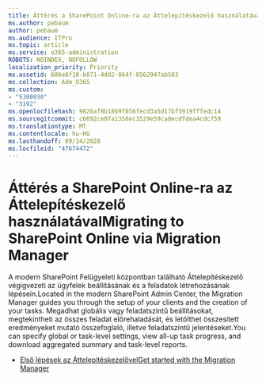 ```yaml
---
title: Áttérés a SharePoint Online-ra az Áttelepítéskezelő használatával
ms.author: pebaum
author: pebaum
ms.audience: ITPro
ms.topic: article
ms.service: o365-administration
ROBOTS: NOINDEX, NOFOLLOW
localization_priority: Priority
ms.assetid: 686e8f18-b871-4dd2-864f-8562947ab583
ms.collection: Adm_O365
ms.custom:
- "5300030"
- "3192"
ms.openlocfilehash: 9826af8b1869f058fecd3a5d17bf5919fffedc14
ms.sourcegitcommit: c6692ce0fa1358ec3529e59ca0ecdfdea4cdc759
ms.translationtype: MT
ms.contentlocale: hu-HU
ms.lasthandoff: 09/14/2020
ms.locfileid: "47674472"
---
```

# <a name="migrating-to-sharepoint-online-via-migration-manager"></a><span data-ttu-id="1b3f2-102">Áttérés a SharePoint Online-ra az Áttelepítéskezelő használatával</span><span class="sxs-lookup"><span data-stu-id="1b3f2-102">Migrating to SharePoint Online via Migration Manager</span></span>

<span data-ttu-id="1b3f2-103">A modern SharePoint Felügyeleti központban található Áttelepítéskezelő végigvezeti az ügyfelek beállításának és a feladatok létrehozásának lépésein.</span><span class="sxs-lookup"><span data-stu-id="1b3f2-103">Located in the modern SharePoint Admin Center, the Migration Manager guides you through the setup of your clients and the creation of your tasks.</span></span> <span data-ttu-id="1b3f2-104">Megadhat globális vagy feladatszintű beállításokat, megtekintheti az összes feladat előrehaladását, és letölthet összesített eredményeket mutató összefoglaló, illetve feladatszintű jelentéseket.</span><span class="sxs-lookup"><span data-stu-id="1b3f2-104">You can specify global or task-level settings, view all-up task progress, and download aggregated summary and task-level reports.</span></span>

- [<span data-ttu-id="1b3f2-105">Első lépések az Áttelepítéskezelővel</span><span class="sxs-lookup"><span data-stu-id="1b3f2-105">Get started with the Migration Manager</span></span>](https://docs.microsoft.com/sharepointmigration/mm-get-started)
